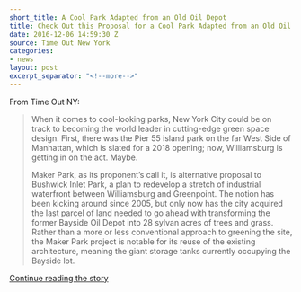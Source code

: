 ```yaml
---
short_title: A Cool Park Adapted from an Old Oil Depot
title: Check Out this Proposal for a Cool Park Adapted from an Old Oil Depot
date: 2016-12-06 14:59:30 Z
source: Time Out New York
categories:
- news
layout: post
excerpt_separator: "<!--more-->"
---
```


From Time Out NY:

>When it comes to cool-looking parks, New York City could be on track to becoming the world leader in cutting-edge green space design. First, there was the Pier 55 island park on the far West Side of Manhattan, which is slated for a 2018 opening; now, Williamsburg is getting in on the act. Maybe.
>
>Maker Park, as its proponent’s call it, is alternative proposal to Bushwick Inlet Park, a plan to redevelop a stretch of industrial waterfront between Williamsburg and Greenpoint. The notion has been kicking around since 2005, but only now has the city acquired the last parcel of land needed to go ahead with transforming the former Bayside Oil Depot into 28 sylvan acres of trees and grass. Rather than a more or less conventional approach to greening the site, the Maker Park project is notable for its reuse of the existing architecture, meaning the giant storage tanks currently occupying the Bayside lot.

<a href="https://www.timeout.com/newyork/blog/check-out-this-proposal-for-a-cool-park-adapted-from-an-old-oil-depot-120116" target="blank">Continue reading the story</a>

<!-- ![oilworks]({{ site.baseurl }}/images/historic/charles-pratt.jpg){:class="post__image"} -->
